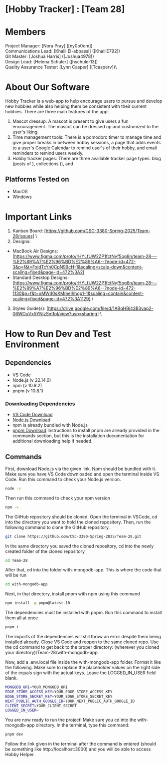 # [Hobby Tracker] : [Team 28]
# Members
Project Manager: [Nora Pray] ([ny0o0om])\
Communications Lead: [Khalil El-abbassi] ([KhalilE792])\
Git Master: [Joshua Harris] ([Joshua4978])\
Design Lead: [Helena Schuler] ([hschuler13])\
Quality Assurance Tester: [Lynn Casper] ([Tcasperv])\

# About Our Software

Hobby Tracker is a web-app to help encourage users to pursue and develop new hobbies while also helping them be consistent with their current hobbies. There are three main features of the app:
1) Mascot dressup: A mascot is present to give users a fun encouragement. The mascot can be dressed up and customized to the user's liking.
2) Time management tools: There is a pomodoro timer to manage time and give proper breaks in between hobby sessions, a page that adds events to a user's Google Calendar to remind user's of their hobby, and email reminders
to remind users weekly.
3) Hobby tracker pages: There are three available tracker page types: blog (posts of ), collections (), and 

## Platforms Tested on
- MacOS
- Windows

# Important Links
1) Kanban Board: [https://github.com/CSC-3380-Spring-2025/Team-28/issues] \
2) Designs: 
- MacBook Air Designs: [https://www.figma.com/proto/rHYLfUW2ZP1fctNyf5og8n/team-28---%E2%89%A7%E2%96%BD%E2%89%A6--?node-id=472-3&p=f&t=FxjdTcYn0CpN99cH-1&scaling=scale-down&content-scaling=fixed&page-id=472%3A2]
- Standard Desktop Designs: [https://www.figma.com/proto/rHYLfUW2ZP1fctNyf5og8n/team-28---%E2%89%A7%E2%96%BD%E2%89%A6--?node-id=472-1130&p=f&t=oMW40sXMmeIhhgp1-1&scaling=contain&content-scaling=fixed&page-id=472%3A1129] \
3) Styles Guide(s): [https://drive.google.com/file/d/1ABqHBj43B3vap2-06WOuVx5YNlzSm1pI/view?usp=sharing] \

# How to Run Dev and Test Environment

## Dependencies
- VS Code
- Node.js (v 22.14.0)
- npm (v 10.9.2)
- pnpm (v 10.8.1)
### Downloading Dependencies
- [VS Code Download](https://code.visualstudio.com/Download)
- [Node.js Download](https://nodejs.org/en/download)
- npm is already bundled with Node.js
- [pnpm Download](https://pnpm.io/installation) Instructions to install pnpm are already provided in the commands section, but this is the installation documentation for additional downloading help if needed.

## Commands
First, download Node.js via the given link. Npm should be bundled with it. Make sure you have VS Code downloaded and open the terminal inside VS Code. 
Run this command to check your Node.js version.
```sh
node -v
```
Then run this command to check your npm version
```sh
npm -v
```
The GitHub repository should be cloned. Open the terminal in VSCode, cd into the directory you want to hold the cloned repository. Then, run the
following command to clone the GitHub repository.
```sh
git clone https://github.com/CSC-3380-Spring-2025/Team-28.git
```
In the same directory you saved the cloned repository, cd into the newly created folder of the cloned repository
```sh
cd Team-28
```
After that, cd into the folder with-mongodb-app. This is where the code that will be run 
```sh
cd with-mongodb-app
```
Next, in that directory, install pnpm with npm using this command
```sh
npm install -g pnpm@latest-10
```
The dependencies must be installed with pnpm. Run this command to install them all at once
```sh
pnpm i
```
The imports of the dependencies will still throw an error despite them being installed already. Close VS Code and reopen to the same cloned repo. Use the cd command to get back
to the proper directory: (wherever you cloned your directory)/Team-28/with-mongodb-app

Now, add a .env.local file inside the with-mongodb-app folder. Format it like the following. Make sure to replace the placeholder values on the right side of the equals sign
with the actual keys. Leave the LOGGED_IN_USER field blank.
```sh
MONGODB_URI=YOUR_MONGODB_URI
EDGE_STORE_ACCESS_KEY=YOUR_EDGE_STORE_ACCESS_KEY
EDGE_STORE_SECRET_KEY=YOUR_EDGE_STORE_SECRET_KEY
NEXT_PUBLIC_AUTH_GOOGLE_ID=YOUR_NEXT_PUBLIC_AUTH_GOOGLE_ID
CLIENT_SECRET=YOUR_CLIENT_SECRET
LOGGED_IN_USER=
```
You are now ready to run the project! Make sure you cd into the with-mongodb-app directory. In the terminal, type this command:
```sh
pnpm dev
```
Follow the link given in the terminal after the command is entered (should be something like http://localhost:3000) and you will be able to access Hobby Helper.
